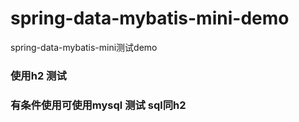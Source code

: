 # spring-data-mybatis-mini-demo
spring-data-mybatis-mini测试demo
### 使用h2 测试
### 有条件使用可使用mysql 测试 sql同h2
